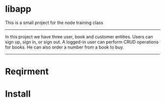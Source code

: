 # libapp
This is a small project for the node training class
<hr>
In this project we have three user, book and customer entities.
Users can sign up, sign in, or sign out.
A logged-in user can perform CRUD operations for books. He can also order a number from a book to buy.
<hr>

# Reqirment

# Install
